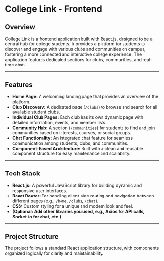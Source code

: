 # College Link - Frontend

## Overview

College Link is a frontend application built with React.js, designed to be a central hub for college students. It provides a platform for students to discover and engage with various clubs and communities on campus, fostering a more connected and interactive college experience. The application features dedicated sections for clubs, communities, and real-time chat.

---

## Features

* **Home Page:** A welcoming landing page that provides an overview of the platform.
* **Club Discovery:** A dedicated page (`/clubs`) to browse and search for all available student clubs.
* **Individual Club Pages:** Each club has its own dynamic page with detailed information, events, and member lists.
* **Community Hub:** A section (`/communities`) for students to find and join communities based on interests, courses, or social groups.
* **Chat Functionality:** An integrated chat feature for seamless communication among students, clubs, and communities.
* **Component-Based Architecture:** Built with a clean and reusable component structure for easy maintenance and scalability.

---

## Tech Stack

* **React.js:** A powerful JavaScript library for building dynamic and responsive user interfaces.
* **React Router:** For handling client-side routing and navigation between different pages (e.g., `/home`, `/clubs`, `/chat`).
* **CSS:** Custom styling for a unique and modern look and feel.
* **(Optional: Add other libraries you used, e.g., Axios for API calls, Socket.io for chat, etc.)**

---

## Project Structure

The project follows a standard React application structure, with components organized logically for clarity and maintainability.
